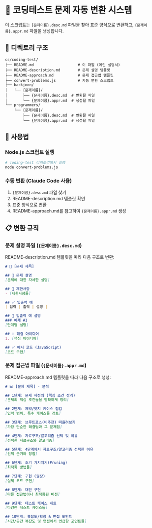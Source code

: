 # 🚀 코딩테스트 문제 자동 변환 시스템

이 스크립트는 `{문제이름}.desc.md` 파일을 찾아 표준 양식으로 변환하고, `{문제이름}.appr.md` 파일을 생성합니다.

## 📁 디렉토리 구조
```
cs/coding-test/
├── README.md                    # 이 파일 (메인 설명서)
├── README-description.md        # 문제 설명 템플릿
├── README-approach.md           # 문제 접근법 템플릿
├── convert-problems.js          # 자동 변환 스크립트
├── backjoon/
│   └── {문제이름}/
│       ├── {문제이름}.desc.md  # 변환될 파일
│       └── {문제이름}.appr.md  # 생성될 파일
└── programmers/
    └── {문제이름}/
        ├── {문제이름}.desc.md  # 변환될 파일
        └── {문제이름}.appr.md  # 생성될 파일
```

## 🔧 사용법

### Node.js 스크립트 실행
```bash
# coding-test 디렉토리에서 실행
node convert-problems.js
```

### 수동 변환 (Claude Code 사용)
1. `{문제이름}.desc.md` 파일 찾기
2. README-description.md 템플릿 확인
3. 표준 양식으로 변환
4. README-approach.md를 참고하여 `{문제이름}.appr.md` 생성

## 📋 변환 규칙

### 문제 설명 파일 (`{문제이름}.desc.md`)
README-description.md 템플릿을 따라 다음 구조로 변환:

```markdown
# 📘 [문제 제목]

## 📝 문제 설명
[문제에 대한 자세한 설명]

## 📌 제한사항
- [제한사항들]

## ✅ 입출력 예
| 입력 | 출력 | 설명 |

## 📌 입출력 예 설명
### 예제 #1
[단계별 설명]

## 💡 해결 아이디어
1. [핵심 아이디어]

## ✅ 예시 코드 (JavaScript)
[코드 구현]
```

### 문제 접근법 파일 (`{문제이름}.appr.md`)
README-approach.md 템플릿을 따라 다음 구조로 생성:

```markdown
# 📊 [문제 제목] - 분석

## 1단계: 문제 재정의 (핵심 조건 정리)
[문제의 핵심 조건들을 명확하게 정리]

## 2단계: 제약/엣지 케이스 점검
[입력 범위, 특수 케이스들 검토]

## 3단계: 브루트포스(비추천) 떠올려보기
[가장 단순한 해결법과 그 문제점]

## 4단계: 자료구조/알고리즘 선택 및 이유
[선택한 자료구조와 알고리즘]

## 5단계: 4단계에서 자료구조/알고리즘 선택한 이유
[선택 근거와 장점]

## 6단계: 조기 가지치기(Pruning)
[최적화 방법들]

## 7단계: 구현 (권장)
[실제 코드 구현]

## 8단계: 대안 구현
[다른 접근법이나 최적화된 버전]

## 9단계: 테스트 케이스 세트
[다양한 테스트 케이스들]

## 10단계: 복잡도/확장 & 면접 포인트
[시간/공간 복잡도 및 면접에서 언급할 포인트들]
```